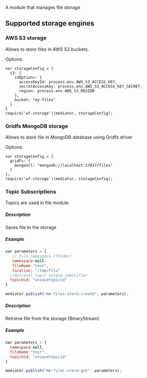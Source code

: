 A module that manages file storage

## Supported storage engines

### AWS S3 storage

Allows to store files in AWS S3 buckets.

Options:

```
var storageConfig = {
  s3: {
    s3Options: {
      accessKeyId: process.env.AWS_S3_ACCESS_KEY,
      secretAccessKey: process.env.AWS_S3_ACCESS_KEY_SECRET,
      region: process.env.AWS_S3_REGION
    },
    bucket: "my-files"
  }
}
require('wf-storage')(mediator, storageConfig);
```

### Gridfs MongoDB storage

Allows to store file in MongoDB database using Gridfs driver

Options:
```
var storageConfig = {
  gridFs: {
    mongoUrl: "mongodb://localhost:27017/files"
  }
};
require('wf-storage')(mediator, storageConfig);
```

### Topic Subscriptions

Topics are used in file module.

##### Description

Saves file to the storage

##### Example


```javascript
var parameters = {
   // File namespace (folder)
   namespace:null,
   fileName:"test",
   location: "/tmp/file"
  //Optional topic unique identifier
  topicUid: "uniquetopicid"
}

mediator.publish("mm:files-store:create", parameters);
```
##### Description

Retrieve file from the storage (BinaryStream)

##### Example

```javascript
var parameters = {
  namespace:null,
  fileName:"test",
  topicUid: "uniquetopicid"
}

mediator.publish("mm:files-store:get", parameters);
```
